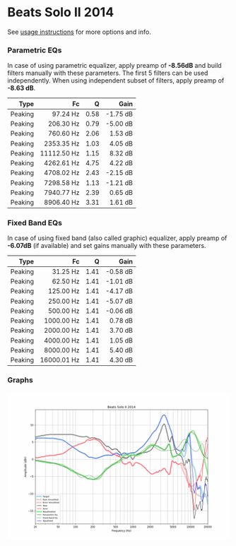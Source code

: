 # Beats Solo II 2014
See [usage instructions](https://github.com/jaakkopasanen/AutoEq#usage) for more options and info.

### Parametric EQs
In case of using parametric equalizer, apply preamp of **-8.56dB** and build filters manually
with these parameters. The first 5 filters can be used independently.
When using independent subset of filters, apply preamp of **-8.63 dB**.

| Type    | Fc          |    Q | Gain     |
|--------:|------------:|-----:|---------:|
| Peaking | 97.24 Hz    | 0.58 | -1.75 dB |
| Peaking | 206.30 Hz   | 0.79 | -5.00 dB |
| Peaking | 760.60 Hz   | 2.06 | 1.53 dB  |
| Peaking | 2353.35 Hz  | 1.03 | 4.05 dB  |
| Peaking | 11112.50 Hz | 1.15 | 8.32 dB  |
| Peaking | 4262.61 Hz  | 4.75 | 4.22 dB  |
| Peaking | 4708.02 Hz  | 2.43 | -2.15 dB |
| Peaking | 7298.58 Hz  | 1.13 | -1.21 dB |
| Peaking | 7940.77 Hz  | 2.39 | 0.65 dB  |
| Peaking | 8906.40 Hz  | 3.31 | 1.61 dB  |

### Fixed Band EQs
In case of using fixed band (also called graphic) equalizer, apply preamp of **-6.07dB**
(if available) and set gains manually with these parameters.

| Type    | Fc          |    Q | Gain     |
|--------:|------------:|-----:|---------:|
| Peaking | 31.25 Hz    | 1.41 | -0.58 dB |
| Peaking | 62.50 Hz    | 1.41 | -1.01 dB |
| Peaking | 125.00 Hz   | 1.41 | -4.17 dB |
| Peaking | 250.00 Hz   | 1.41 | -5.07 dB |
| Peaking | 500.00 Hz   | 1.41 | -0.06 dB |
| Peaking | 1000.00 Hz  | 1.41 | 0.78 dB  |
| Peaking | 2000.00 Hz  | 1.41 | 3.70 dB  |
| Peaking | 4000.00 Hz  | 1.41 | 1.05 dB  |
| Peaking | 8000.00 Hz  | 1.41 | 5.40 dB  |
| Peaking | 16000.01 Hz | 1.41 | 4.30 dB  |

### Graphs
![](./Beats%20Solo%20II%202014.png)